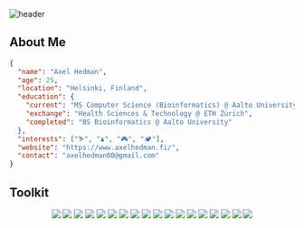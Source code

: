 ![header](https://capsule-render.vercel.app/api?type=waving&color=0:8B5CF6,50:A855F7,100:C084FC&height=300&section=header&text=Hi,%20I'm%20Axel&fontSize=50&fontColor=fff&animation=fadeIn&fontAlignY=50)

## About Me

```json
{
  "name": "Axel Hedman",
  "age": 25,
  "location": "Helsinki, Finland",
  "education": {
    "current": "MS Computer Science (Bioinformatics) @ Aalto University",
    "exchange": "Health Sciences & Technology @ ETH Zürich",
    "completed": "BS Bioinformatics @ Aalto University"
  },
  "interests": ["⛷️", "♟️", "🎮", "🏕️"],
  "website": "https://www.axelhedman.fi/",
  "contact": "axelhedman00@gmail.com"
}
```

## Toolkit

<p align="center">
  <img src="https://img.shields.io/badge/PYTHON-3776AB?style=for-the-badge&logo=python&logoColor=white" style="pointer-events: none;" />
  <img src="https://img.shields.io/badge/JAVA-ED8B00?style=for-the-badge&logo=openjdk&logoColor=white" style="pointer-events: none;" />
  <img src="https://img.shields.io/badge/C++-00599C?style=for-the-badge&logo=cplusplus&logoColor=white" style="pointer-events: none;" />
  <img src="https://img.shields.io/badge/JAVASCRIPT-F7DF1E?style=for-the-badge&logo=javascript&logoColor=black" style="pointer-events: none;" />
  <img src="https://img.shields.io/badge/TYPESCRIPT-007ACC?style=for-the-badge&logo=typescript&logoColor=white" style="pointer-events: none;" />
  <img src="https://img.shields.io/badge/SQL-336791?style=for-the-badge&logo=postgresql&logoColor=white" style="pointer-events: none;" />
  <img src="https://img.shields.io/badge/R-276DC3?style=for-the-badge&logo=r&logoColor=white" style="pointer-events: none;" />
  <img src="https://img.shields.io/badge/REACT-61DAFB?style=for-the-badge&logo=react&logoColor=black" style="pointer-events: none;" />
  <img src="https://img.shields.io/badge/next.js-000000?style=for-the-badge&logo=nextdotjs&logoColor=white" style="pointer-events: none;" />
  <img src="https://img.shields.io/badge/NODEJS-339933?style=for-the-badge&logo=nodedotjs&logoColor=white" style="pointer-events: none;" />
  <img src="https://img.shields.io/badge/POSTGRESQL-336791?style=for-the-badge&logo=postgresql&logoColor=white" style="pointer-events: none;" />
  <img src="https://img.shields.io/badge/MONGODB-47A248?style=for-the-badge&logo=mongodb&logoColor=white" style="pointer-events: none;" />
  <img src="https://img.shields.io/badge/PYTORCH-EE4C2C?style=for-the-badge&logo=pytorch&logoColor=white" style="pointer-events: none;" />
  <img src="https://img.shields.io/badge/TENSORFLOW-FF6F00?style=for-the-badge&logo=tensorflow&logoColor=white" style="pointer-events: none;" />
  <img src="https://img.shields.io/badge/LANGCHAIN-1C3C3C?style=for-the-badge&logo=langchain&logoColor=white" style="pointer-events: none;" />
  <img src="https://img.shields.io/badge/AZURE_OPENAI-0078D4?style=for-the-badge&logo=microsoft-azure&logoColor=white" style="pointer-events: none;" />
  <img src="https://img.shields.io/badge/GIT-F05032?style=for-the-badge&logo=git&logoColor=white" style="pointer-events: none;" />
  <img src="https://img.shields.io/badge/DOCKER-2496ED?style=for-the-badge&logo=docker&logoColor=white" style="pointer-events: none;" />
</p>

